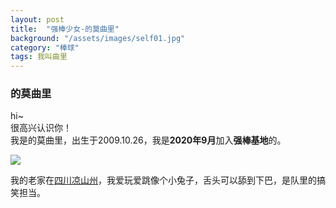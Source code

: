 ```yaml
---
layout: post
title:  "强棒少女-的莫曲里"
background: "/assets/images/self01.jpg"
category: "棒球"
tags: 我叫曲里
---
```


### 的莫曲里  
hi~  
很高兴认识你！  
我是的莫曲里，出生于2009.10.26，我是**2020年9月**加入**强棒基地**的。

![](https://i.loli.net/2021/03/14/cM6ZoQzbtGDkmAi.png)  

我的老家在[四川凉山州](https://baike.baidu.com/item/%E5%87%89%E5%B1%B1%E5%BD%9D%E6%97%8F%E8%87%AA%E6%B2%BB%E5%B7%9E?fromtitle=%E5%9B%9B%E5%B7%9D%E5%87%89%E5%B1%B1%E5%B7%9E&fromid=50086249)，我爱玩爱跳像个小兔子，舌头可以舔到下巴，是队里的搞笑担当。  


